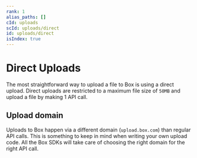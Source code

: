 ```yaml
---
rank: 1
alias_paths: []
cId: uploads
scId: uploads/direct
id: uploads/direct
isIndex: true
---
```


# Direct Uploads

The most straightforward way to upload a file to Box is using a direct upload.
Direct uploads are restricted to a maximum file size of `50MB` and upload a file
by making 1 API call.

## Upload domain

Uploads to Box happen via a different domain (`upload.box.com`) than regular API
calls. This is something to keep in mind when writing your own upload code. All
the Box SDKs will take care of choosing the right domain for the right API call.
